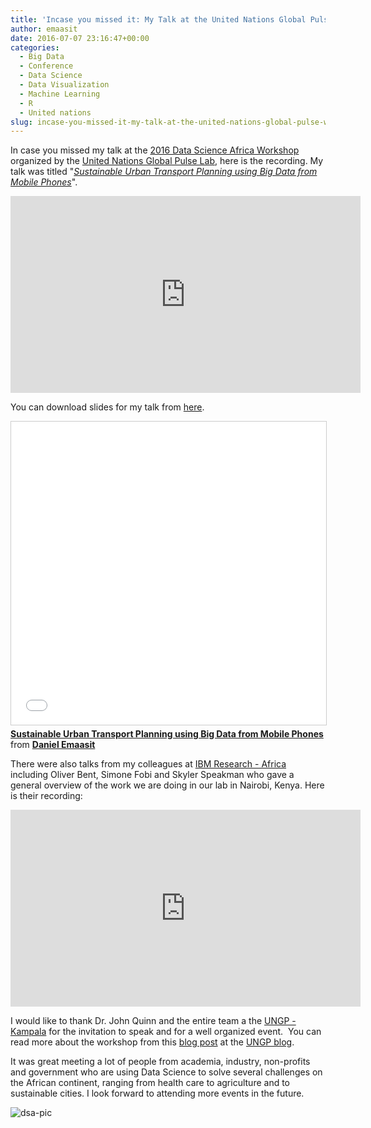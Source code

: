 ```yaml
---
title: 'Incase you missed it: My Talk at the United Nations Global Pulse Workshop'
author: emaasit
date: 2016-07-07 23:16:47+00:00
categories:
  - Big Data
  - Conference
  - Data Science
  - Data Visualization
  - Machine Learning
  - R
  - United nations
slug: incase-you-missed-it-my-talk-at-the-united-nations-global-pulse-worshop
---
```


In case you missed my talk at the [2016 Data Science Africa Workshop](http://www.datascienceafrica.org/dsa2016/#workshop) organized by the [United Nations Global Pulse Lab](http://unglobalpulse.org/kampala), here is the recording. My talk was titled "_[Sustainable Urban Transport Planning using Big Data from Mobile Phones](https://danielemaasit.com/post/2016/06/28/a-preview-of-my-talk-for-the-data-science-africa-workshop-organized-by-the-united-nations/)_".

<iframe width="560" height="315" src="https://www.youtube.com/embed/47IjdD2yyGE" frameborder="0" allowfullscreen></iframe>


You can download slides for my talk from [here](https://www.dropbox.com/s/v53ymxth8x4hpe1/dsa_2016_presentation.pdf?dl=0).

<iframe src="//www.slideshare.net/slideshow/embed_code/key/6RhjZngF83Q7r9" width="595" height="485" frameborder="0" marginwidth="0" marginheight="0" scrolling="no" style="border:1px solid #CCC; border-width:1px; margin-bottom:5px; max-width: 100%;" allowfullscreen> </iframe> <div style="margin-bottom:5px"> <strong> <a href="//www.slideshare.net/DanielEmaasit/sustainable-urban-transport-planning-using-big-data-from-mobile-phones" title="Sustainable Urban Transport Planning using Big Data from Mobile Phones" target="_blank">Sustainable Urban Transport Planning using Big Data from Mobile Phones</a> </strong> from <strong><a href="https://www.slideshare.net/DanielEmaasit" target="_blank">Daniel Emaasit</a></strong> </div>

There were also talks from my colleagues at [IBM Research - Africa](http://www.research.ibm.com/labs/africa/) including Oliver Bent, Simone Fobi and Skyler Speakman who gave a general overview of the work we are doing in our lab in Nairobi, Kenya. Here is their recording:

<iframe width="560" height="315" src="https://www.youtube.com/embed/gxFstDWf9VU" frameborder="0" allowfullscreen></iframe>

I would like to thank Dr. John Quinn and the entire team a the [UNGP - Kampala](http://unglobalpulse.org/kampala) for the invitation to speak and for a well organized event.  You can read more about the workshop from this [blog post](http://unglobalpulse.org/news/data-science-in-africa-2016) at the [UNGP blog](http://unglobalpulse.org/blog).

It was great meeting a lot of people from academia, industry, non-profits and government who are using Data Science to solve several challenges on the African continent, ranging from health care to agriculture and to sustainable cities. I look forward to attending more events in the future.

![dsa-pic](https://emaasit.files.wordpress.com/2016/07/dsa-pic.jpg) 
